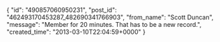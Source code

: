  {
   "id": "490857060950231",
   "post_id": "462493170453287_482690341766903",
   "from_name": "Scott Duncan",
   "message": "Member for 20 minutes. That has to be a new record.",
   "created_time": "2013-03-10T22:04:59+0000"
 }
